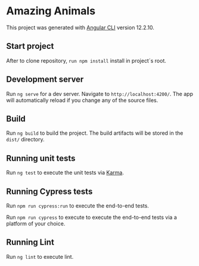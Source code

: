 # Amazing Animals

This project was generated with [Angular CLI](https://github.com/angular/angular-cli) version 12.2.10.

## Start project

After to clone repository, `run npm install` install in project´s root.


## Development server

Run `ng serve` for a dev server. Navigate to `http://localhost:4200/`. The app will automatically reload if you change any of the source files.


## Build

Run `ng build` to build the project. The build artifacts will be stored in the `dist/` directory.

## Running unit tests

Run `ng test` to execute the unit tests via [Karma](https://karma-runner.github.io).

## Running Cypress tests

Run `npm run cypress:run` to execute the end-to-end tests.

Run `npm run cypress` to execute to execute the end-to-end tests via a platform of your choice.


## Running Lint

Run `ng lint` to execute lint.



